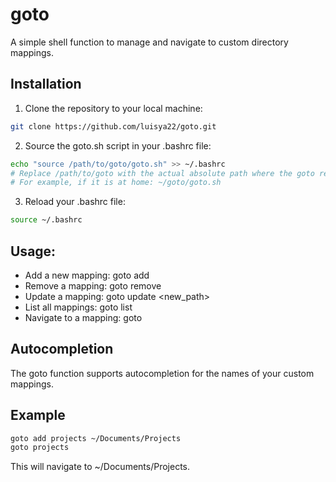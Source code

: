 # goto

A simple shell function to manage and navigate to custom directory mappings.

## Installation

1. Clone the repository to your local machine:

```sh
git clone https://github.com/luisya22/goto.git
```

2. Source the goto.sh script in your .bashrc file:
```sh
echo "source /path/to/goto/goto.sh" >> ~/.bashrc
# Replace /path/to/goto with the actual absolute path where the goto repository is cloned 
# For example, if it is at home: ~/goto/goto.sh
```


3. Reload your .bashrc file:
```sh
source ~/.bashrc
```

## Usage:
- Add a new mapping: goto add <name> <path>
- Remove a mapping: goto remove <name>
- Update a mapping: goto update <name> <new_path>
- List all mappings: goto list
- Navigate to a mapping: goto <name>

## Autocompletion
The goto function supports autocompletion for the names of your custom mappings.

## Example
```sh
goto add projects ~/Documents/Projects
goto projects
```

This will navigate to ~/Documents/Projects.
